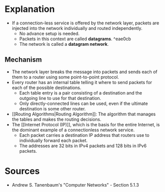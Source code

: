 # Explanation
- If a connection-less service is offered by the network layer, packets are injected into the network individually and routed independently.
	- No advance setup is needed.
	- Packets in this context are called **datagrams**. ^eae0cb
	- The network is called a **datagram network**.

## Mechanism
- The network layer breaks the message into packets and sends each of them to a router using some point-to-point protocol.
- Every router has an internal table telling it where to send packets for each of the possible destinations.
	- Each table entry is a pair consisting of a destination and the outgoing line to use for that destination.
	- Only directly-connected lines can be used, even if the ultimate destination is some other router.
- [[Routing Algorithms|Routing Algorithm]]: The algorithm that manages the tables and makes the routing decisions.
- The [[Internet Protocol (IP)]], which is the basis for the entire Internet, is the dominant example of a connectionless network service.
	- Each packet carries a destination IP address that routers use to individually forward each packet.
	- The addresses are 32 bits in IPv4 packets and 128 bits in IPv6 packets.

# Sources
- Andrew S. Tanenbaum's "Computer Networks" - Section 5.1.3
